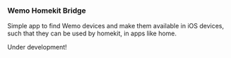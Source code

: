 ### Wemo Homekit Bridge

Simple app to find Wemo devices and make them available in iOS devices, such that they can be used by homekit, in apps like home.

Under development!
